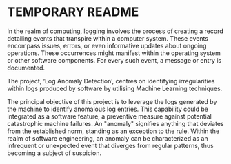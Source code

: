 # TEMPORARY README

In the realm of computing, logging involves the process of creating a record detailing events that transpire within a computer system. These events encompass issues, errors, or even informative updates about ongoing operations. These occurrences might manifest within the operating system or other software components. For every such event, a message or entry is documented.

The project, ‘Log Anomaly Detection’, centres on identifying irregularities within logs produced by software by utilising Machine Learning techniques.

The principal objective of this project is to leverage the logs generated by the machine to identify anomalous log entries. This capability could be integrated as a software feature, a preventive measure against potential catastrophic machine failures. An "anomaly" signifies anything that deviates from the established norm, standing as an exception to the rule. Within the realm of software engineering, an anomaly can be characterized as an infrequent or unexpected event that diverges from regular patterns, thus becoming a subject of suspicion.
